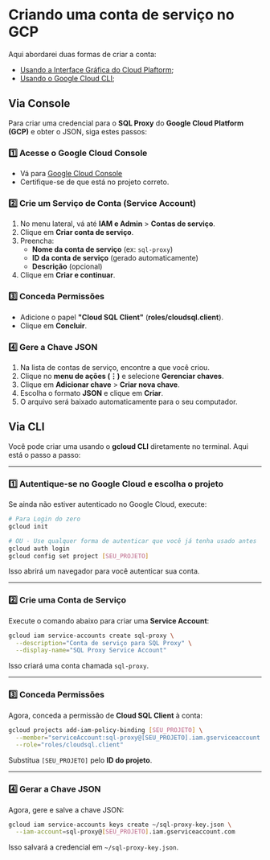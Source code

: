 # Criando uma conta de serviço no GCP

Aqui abordarei duas formas de criar a conta:
  - [Usando a Interface Gráfica do Cloud Plaftorm](#via-console);
  - [Usando o Google Cloud CLI](#via-cli);



## Via Console

Para criar uma credencial para o **SQL Proxy** do **Google Cloud Platform (GCP)** e obter o JSON, siga estes passos:

### 1️⃣ **Acesse o Google Cloud Console**
- Vá para [Google Cloud Console](https://console.cloud.google.com/)
- Certifique-se de que está no projeto correto.

### 2️⃣ **Crie um Serviço de Conta (Service Account)**
1. No menu lateral, vá até **IAM e Admin** > **Contas de serviço**.
2. Clique em **Criar conta de serviço**.
3. Preencha:
   - **Nome da conta de serviço** (ex: `sql-proxy`)
   - **ID da conta de serviço** (gerado automaticamente)
   - **Descrição** (opcional)
4. Clique em **Criar e continuar**.

### 3️⃣ **Conceda Permissões**
- Adicione o papel **"Cloud SQL Client"** (**roles/cloudsql.client**).
- Clique em **Concluir**.

### 4️⃣ **Gere a Chave JSON**
1. Na lista de contas de serviço, encontre a que você criou.
2. Clique no **menu de ações (⋮)** e selecione **Gerenciar chaves**.
3. Clique em **Adicionar chave** > **Criar nova chave**.
4. Escolha o formato **JSON** e clique em **Criar**.
5. O arquivo será baixado automaticamente para o seu computador.







## Via CLI

Você pode criar uma usando o **gcloud CLI** diretamente no terminal. Aqui está o passo a passo:

---

### 1️⃣ **Autentique-se no Google Cloud e escolha o projeto**
Se ainda não estiver autenticado no Google Cloud, execute:
```bash
# Para Login do zero
gcloud init

# OU - Use qualquer forma de autenticar que você já tenha usado antes
gcloud auth login
gcloud config set project [SEU_PROJETO]
```
Isso abrirá um navegador para você autenticar sua conta.

---

### 2️⃣ **Crie uma Conta de Serviço**
Execute o comando abaixo para criar uma **Service Account**:
```bash
gcloud iam service-accounts create sql-proxy \
  --description="Conta de serviço para SQL Proxy" \
  --display-name="SQL Proxy Service Account"
```
Isso criará uma conta chamada `sql-proxy`.

---

### 3️⃣ **Conceda Permissões**
Agora, conceda a permissão de **Cloud SQL Client** à conta:
```bash
gcloud projects add-iam-policy-binding [SEU_PROJETO] \
  --member="serviceAccount:sql-proxy@[SEU_PROJETO].iam.gserviceaccount.com" \
  --role="roles/cloudsql.client"
```
Substitua `[SEU_PROJETO]` pelo **ID do projeto**.

---

### 4️⃣ **Gerar a Chave JSON**
Agora, gere e salve a chave JSON:
```bash
gcloud iam service-accounts keys create ~/sql-proxy-key.json \
  --iam-account=sql-proxy@[SEU_PROJETO].iam.gserviceaccount.com
```
Isso salvará a credencial em `~/sql-proxy-key.json`.
